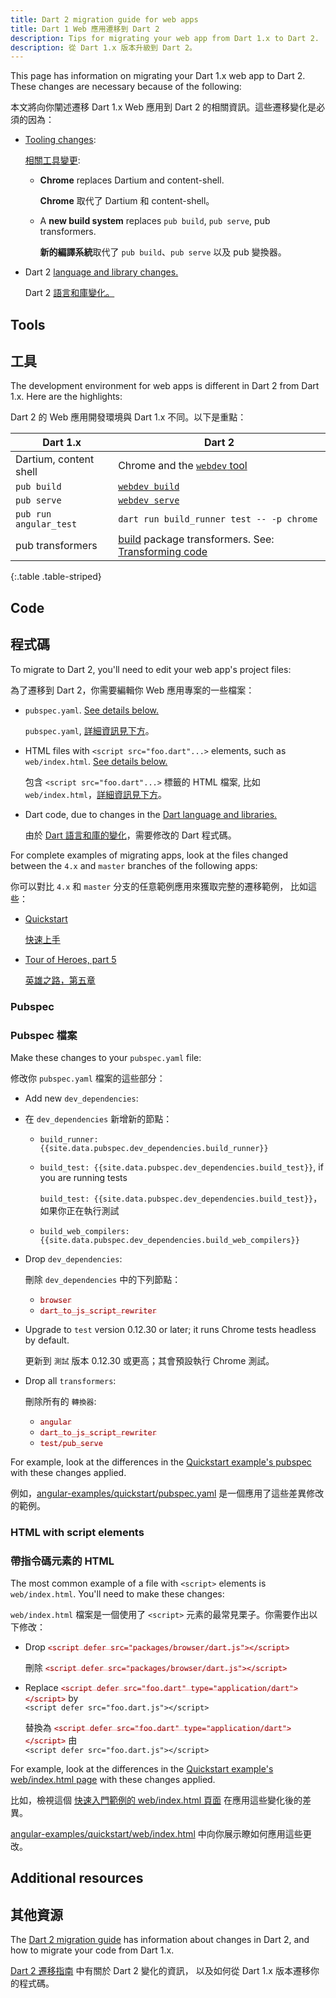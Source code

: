 ```yaml
---
title: Dart 2 migration guide for web apps
title: Dart 1 Web 應用遷移到 Dart 2
description: Tips for migrating your web app from Dart 1.x to Dart 2.
description: 從 Dart 1.x 版本升級到 Dart 2。
---
```


<style>
del { color: rgba(255,0,0,.35); }
del code { color: darkred; }
</style>

This page has information on migrating your Dart 1.x web app to Dart 2.
These changes are necessary because of the following:

本文將向你闡述遷移 Dart 1.x Web 應用到 Dart 2 的相關資訊。這些遷移變化是必須的因為：

- [Tooling changes](#tools):

  [相關工具變更](#tools):

  - **Chrome** replaces Dartium and content-shell.

    **Chrome** 取代了 Dartium 和 content-shell。

  - A **new build system** replaces `pub build`, `pub serve`, pub transformers.

    **新的編譯系統**取代了 `pub build`、`pub serve` 以及 pub 變換器。

- Dart 2 [language and library changes.][dart-2]

  Dart 2 [語言和庫變化。][dart-2]


## Tools

## 工具

The development environment for web apps is different in Dart 2 from Dart 1.x.
Here are the highlights:

Dart 2 的 Web 應用開發環境與 Dart 1.x 不同。以下是重點：

| **Dart 1.x**           | **Dart 2**                                                 |
|------------------------|------------------------------------------------------------|
| Dartium, content shell | Chrome and the [`webdev` tool](/tools/webdev)              |
| `pub build`            | [`webdev build`](/tools/webdev#build)                      |
| `pub serve`            | [`webdev serve`](/tools/webdev#serve)                      |
| `pub run angular_test` | `dart run build_runner test -- -p chrome`                  |
| pub transformers       | [build][] package transformers. See: [Transforming code][] |
{:.table .table-striped}

## Code

## 程式碼

To migrate to Dart 2, you'll need to edit your web app's project files:

為了遷移到 Dart 2，你需要編輯你 Web 應用專案的一些檔案：

- `pubspec.yaml`. [See details below.](#pubspec)

  `pubspec.yaml`, [詳細資訊見下方](#pubspec)。

- HTML files with `<script src="foo.dart"...>` elements,
  such as `web/index.html`. [See details below.](#web-index-html)

  包含 `<script src="foo.dart"...>` 標籤的 HTML 檔案,
  比如 `web/index.html`，[詳細資訊見下方](#web-index-html)。

- Dart code, due to changes in the [Dart language and libraries.][dart-2]

  由於 [Dart 語言和庫的變化][dart-2]，需要修改的 Dart 程式碼。

For complete examples of migrating apps,
look at the files changed between the `4.x` and `master` branches
of the following apps:

你可以對比 `4.x` 和 `master` 分支的任意範例應用來獲取完整的遷移範例，
比如這些：

- [Quickstart][angular-examples/quickstart]

  [快速上手][angular-examples/quickstart]

- [Tour of Heroes, part 5][angular-examples/toh-5]

  [英雄之路，第五章][angular-examples/toh-5]

### Pubspec

### Pubspec 檔案

Make these changes to your `pubspec.yaml` file:

修改你 `pubspec.yaml` 檔案的這些部分：

- Add new `dev_dependencies`:

- 在 `dev_dependencies` 新增新的節點：

  - `build_runner: {{site.data.pubspec.dev_dependencies.build_runner}}`
  - `build_test: {{site.data.pubspec.dev_dependencies.build_test}}`, if you are running tests

    `build_test: {{site.data.pubspec.dev_dependencies.build_test}}`，如果你正在執行測試

  - `build_web_compilers: {{site.data.pubspec.dev_dependencies.build_web_compilers}}`
- Drop `dev_dependencies`:

  刪除 `dev_dependencies` 中的下列節點：

  - <del>`browser`</del>
  - <del>`dart_to_js_script_rewriter`</del>
- Upgrade to `test` version 0.12.30 or later; it runs Chrome tests headless by default.

  更新到 `測試` 版本 0.12.30 或更高；其會預設執行 Chrome 測試。

- Drop all `transformers`:

  刪除所有的 `轉換器`:

  - <del>`angular`</del>
  - <del>`dart_to_js_script_rewriter`</del>
  - <del>`test/pub_serve`</del>

For example, look at the differences in
the [Quickstart example's pubspec][angular-examples/quickstart/pubspec.yaml]
with these changes applied.

例如，[angular-examples/quickstart/pubspec.yaml][] 是一個應用了這些差異修改的範例。

<a id="web-index-html"></a>
### HTML with script elements

### 帶指令碼元素的 HTML

The most common example of a file with `<script>` elements is `web/index.html`.
You'll need to make these changes:

`web/index.html` 檔案是一個使用了 `<script>` 元素的最常見栗子。你需要作出以下修改：

- Drop <del>`<script defer src="packages/browser/dart.js"></script>`</del>

  刪除 <del>`<script defer src="packages/browser/dart.js"></script>`</del>

- Replace <del>`<script defer src="foo.dart" type="application/dart"></script>`</del> by<br>
  `<script defer src="foo.dart.js"></script>`

  替換為 <del>`<script defer src="foo.dart" type="application/dart"></script>`</del>
  由 <br>`<script defer src="foo.dart.js"></script>`

For example, look at the differences in the [Quickstart example's
web/index.html page][angular-examples/quickstart/web/index.html]
with these changes applied.

比如，檢視這個
[快速入門範例的 web/index.html 頁面][angular-examples/quickstart/web/index.html]
在應用這些變化後的差異。

[angular-examples/quickstart/web/index.html][] 中向你展示瞭如何應用這些更改。

## Additional resources

## 其他資源

The [Dart 2 migration guide][dart-2] has
information about changes in Dart 2, and how to migrate your code from Dart 1.x.

[Dart 2 遷移指南][dart-2] 中有關於 Dart 2 變化的資訊，
以及如何從 Dart 1.x 版本遷移你的程式碼。

[angular-examples/quickstart]: https://github.com/googlearchive/quickstart/compare/4.x...master
[angular-examples/quickstart/pubspec.yaml]: https://github.com/googlearchive/quickstart/compare/4.x...master#diff-8b7e9df87668ffa6a04b32e1769a33434999e54ae081c52e5d943c541d4c0d25
[angular-examples/quickstart/web/index.html]: https://github.com/googlearchive/quickstart/compare/4.x...master#diff-8f62b6ced28d3396b501d2e89a2e7cb761d16cd7dc977aebece03d4a5da5c24e
[angular-examples/toh-5]: https://github.com/googlearchive/toh-5/compare/4.x...master
[build]: https://github.com/dart-lang/build
[dart-2]: /dart-2
[Documentation changelog]: https://web.archive.org/web/20181003225323/https://webdev.dartlang.org/changelog
[Transforming code]: https://github.com/dart-lang/build/blob/master/docs/transforming_code.md
